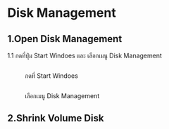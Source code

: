 # Disk Management

## 1.Open Disk Management

1.1 กดที่ปุ่ม Start Windoes และ เลือกเมนู Disk Management

<div>

<figure><img src="../.gitbook/assets/Screenshot (1) (2).png" alt=""><figcaption><p>กดที่ Start Windoes</p></figcaption></figure>

 

<figure><img src="../.gitbook/assets/Screenshot (2) (2).png" alt=""><figcaption><p>เลือกเมนู Disk Management</p></figcaption></figure>

</div>

## 2.Shrink Volume Disk

<div>

<figure><img src="../.gitbook/assets/Screenshot (4) (1).png" alt=""><figcaption></figcaption></figure>

 

<figure><img src="../.gitbook/assets/Screenshot (5).png" alt=""><figcaption></figcaption></figure>

 

<figure><img src="../.gitbook/assets/Screenshot (7) (1).png" alt=""><figcaption></figcaption></figure>

 

<figure><img src="../.gitbook/assets/Screenshot (8) (2).png" alt=""><figcaption></figcaption></figure>

</div>

<div>

<figure><img src="../.gitbook/assets/Screenshot (9) (1).png" alt=""><figcaption></figcaption></figure>

 

<figure><img src="../.gitbook/assets/Screenshot (11).png" alt=""><figcaption></figcaption></figure>

 

<figure><img src="../.gitbook/assets/Screenshot (13) (1).png" alt=""><figcaption></figcaption></figure>

 

<figure><img src="../.gitbook/assets/Screenshot (14).png" alt=""><figcaption></figcaption></figure>

</div>

<div>

<figure><img src="../.gitbook/assets/Screenshot (15).png" alt=""><figcaption></figcaption></figure>

 

<figure><img src="../.gitbook/assets/Screenshot (16) (1).png" alt=""><figcaption></figcaption></figure>

 

<figure><img src="../.gitbook/assets/Screenshot (17) (1).png" alt=""><figcaption></figcaption></figure>

 

<figure><img src="../.gitbook/assets/Screenshot (18).png" alt=""><figcaption></figcaption></figure>

</div>

